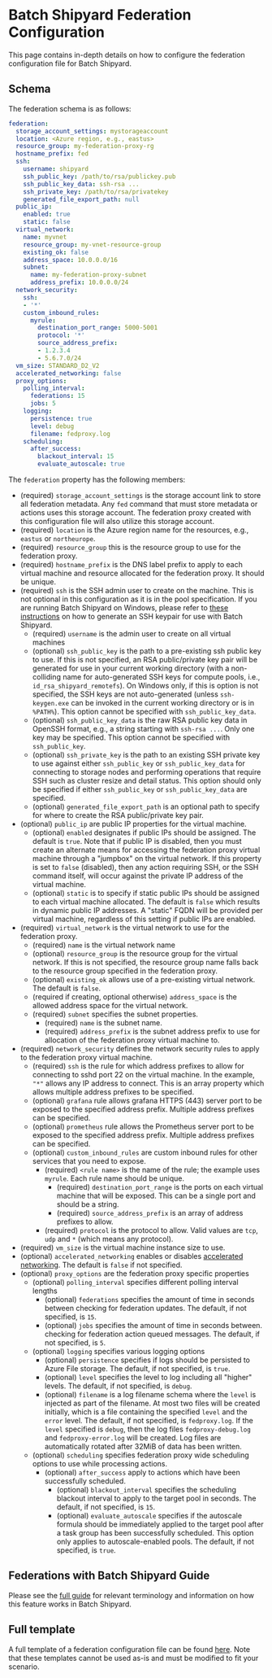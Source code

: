# Batch Shipyard Federation Configuration
This page contains in-depth details on how to configure the federation
configuration file for Batch Shipyard.

## Schema
The federation schema is as follows:

```yaml
federation:
  storage_account_settings: mystorageaccount
  location: <Azure region, e.g., eastus>
  resource_group: my-federation-proxy-rg
  hostname_prefix: fed
  ssh:
    username: shipyard
    ssh_public_key: /path/to/rsa/publickey.pub
    ssh_public_key_data: ssh-rsa ...
    ssh_private_key: /path/to/rsa/privatekey
    generated_file_export_path: null
  public_ip:
    enabled: true
    static: false
  virtual_network:
    name: myvnet
    resource_group: my-vnet-resource-group
    existing_ok: false
    address_space: 10.0.0.0/16
    subnet:
      name: my-federation-proxy-subnet
      address_prefix: 10.0.0.0/24
  network_security:
    ssh:
    - '*'
    custom_inbound_rules:
      myrule:
        destination_port_range: 5000-5001
        protocol: '*'
        source_address_prefix:
        - 1.2.3.4
        - 5.6.7.0/24
  vm_size: STANDARD_D2_V2
  accelerated_networking: false
  proxy_options:
    polling_interval:
      federations: 15
      jobs: 5
    logging:
      persistence: true
      level: debug
      filename: fedproxy.log
    scheduling:
      after_success:
        blackout_interval: 15
        evaluate_autoscale: true
```

The `federation` property has the following members:

* (required) `storage_account_settings` is the storage account link to store
all federation metadata. Any `fed` command that must store metadata or
actions uses this storage account. The federation proxy created with this
configuration file will also utilize this storage account.
* (required) `location` is the Azure region name for the resources, e.g.,
`eastus` or `northeurope`.
* (required) `resource_group` this is the resource group to use for the
federation proxy.
* (required) `hostname_prefix` is the DNS label prefix to apply to each
virtual machine and resource allocated for the federation proxy. It should
be unique.
* (required) `ssh` is the SSH admin user to create on the machine. This is not
optional in this configuration as it is in the pool specification. If you are
running Batch Shipyard on Windows, please refer to
[these instructions](85-batch-shipyard-ssh-docker-tunnel.md#ssh-keygen)
on how to generate an SSH keypair for use with Batch Shipyard.
    * (required) `username` is the admin user to create on all virtual machines
    * (optional) `ssh_public_key` is the path to a pre-existing ssh public
      key to use. If this is not specified, an RSA public/private key pair will
      be generated for use in your current working directory (with a
      non-colliding name for auto-generated SSH keys for compute pools, i.e.,
      `id_rsa_shipyard_remotefs`). On Windows only, if this is option is not
      specified, the SSH keys are not auto-generated (unless `ssh-keygen.exe`
      can be invoked in the current working directory or is in `%PATH%`).
      This option cannot be specified with `ssh_public_key_data`.
    * (optional) `ssh_public_key_data` is the raw RSA public key data in
      OpenSSH format, e.g., a string starting with `ssh-rsa ...`. Only one
      key may be specified. This option cannot be specified with
      `ssh_public_key`.
    * (optional) `ssh_private_key` is the path to an existing SSH private key
      to use against either `ssh_public_key` or `ssh_public_key_data` for
      connecting to storage nodes and performing operations that require SSH
      such as cluster resize and detail status. This option should only be
      specified if either `ssh_public_key` or `ssh_public_key_data` are
      specified.
    * (optional) `generated_file_export_path` is an optional path to specify
      for where to create the RSA public/private key pair.
* (optional) `public_ip` are public IP properties for the virtual machine.
    * (optional) `enabled` designates if public IPs should be assigned. The
      default is `true`. Note that if public IP is disabled, then you must
      create an alternate means for accessing the federation proxy virtual
      machine through a "jumpbox" on the virtual network. If this property
      is set to `false` (disabled), then any action requiring SSH, or the
      SSH command itself, will occur against the private IP address of the
      virtual machine.
    * (optional) `static` is to specify if static public IPs should be assigned
      to each virtual machine allocated. The default is `false` which
      results in dynamic public IP addresses. A "static" FQDN will be provided
      per virtual machine, regardless of this setting if public IPs are
      enabled.
* (required) `virtual_network` is the virtual network to use for the
federation proxy.
    * (required) `name` is the virtual network name
    * (optional) `resource_group` is the resource group for the virtual
      network. If this is not specified, the resource group name falls back
      to the resource group specified in the federation proxy.
    * (optional) `existing_ok` allows use of a pre-existing virtual network.
      The default is `false`.
    * (required if creating, optional otherwise) `address_space` is the
      allowed address space for the virtual network.
    * (required) `subnet` specifies the subnet properties.
        * (required) `name` is the subnet name.
        * (required) `address_prefix` is the subnet address prefix to use for
          allocation of the federation proxy virtual machine to.
* (required) `network_security` defines the network security rules to apply
to the federation proxy virtual machine.
    * (required) `ssh` is the rule for which address prefixes to allow for
      connecting to sshd port 22 on the virtual machine. In the example, `"*"`
      allows any IP address to connect. This is an array property which allows
      multiple address prefixes to be specified.
    * (optional) `grafana` rule allows grafana HTTPS (443) server port to be
      exposed to the specified address prefix. Multiple address prefixes
      can be specified.
    * (optional) `prometheus` rule allows the Prometheus server port to be
      exposed to the specified address prefix. Multiple address prefixes
      can be specified.
    * (optional) `custom_inbound_rules` are custom inbound rules for other
      services that you need to expose.
        * (required) `<rule name>` is the name of the rule; the example uses
          `myrule`. Each rule name should be unique.
            * (required) `destination_port_range` is the ports on each virtual
              machine that will be exposed. This can be a single port and
              should be a string.
            * (required) `source_address_prefix` is an array of address
              prefixes to allow.
        * (required) `protocol` is the protocol to allow. Valid values are
          `tcp`, `udp` and `*` (which means any protocol).
* (required) `vm_size` is the virtual machine instance size to use.
* (optional) `accelerated_networking` enables or disables
[accelerated networking](https://docs.microsoft.com/azure/virtual-network/create-vm-accelerated-networking-cli).
The default is `false` if not specified.
* (optional) `proxy_options` are the federation proxy specific properties
    * (optional) `polling_interval` specifies different polling interval
      lengths
        * (optional) `federations` specifies the amount of time in seconds
          between checking for federation updates. The default, if not
          specified, is `15`.
        * (optional) `jobs` specifies the amount of time in seconds between.
          checking for federation action queued messages. The default, if not
          specified, is `5`.
    * (optional) `logging` specifies various logging options
        * (optional) `persistence` specifies if logs should be persisted to
          Azure File storage. The default, if not specified, is `true`.
        * (optional) `level` specifies the level to log including all "higher"
          levels. The default, if not specified, is `debug`.
        * (optional) `filename` is a log filename schema where the `level` is
          injected as part of the filename. At most two files will be
          created initially, which is a file containing the specified `level`
          and the `error` level. The default, if not specified,
          is `fedproxy.log`. If the `level` specified is `debug`, then
          the log files `fedproxy-debug.log` and `fedproxy-error.log` will
          be created. Log files are automatically rotated after 32MiB of
          data has been written.
    * (optional) `scheduling` specifies federation proxy wide scheduling
      options to use while processing actions.
        * (optional) `after_success` apply to actions which have been
          successfully scheduled.
            * (optional) `blackout_interval` specifies the scheduling blackout
              interval to apply to the target pool in seconds. The default,
              if not specified, is `15`.
            * (optional) `evaluate_autoscale` specifies if the autoscale
              formula should be immediately applied to the target pool after
              a task group has been successfully scheduled. This option only
              applies to autoscale-enabled pools. The default, if not
              specified, is `true`.

## Federations with Batch Shipyard Guide
Please see the [full guide](68-batch-shipyard-federation.md) for
relevant terminology and information on how this feature works in Batch
Shipyard.

## Full template
A full template of a federation configuration file can be found
[here](https://github.com/Azure/batch-shipyard/tree/master/config_templates).
Note that these templates cannot be used as-is and must be modified to fit
your scenario.
